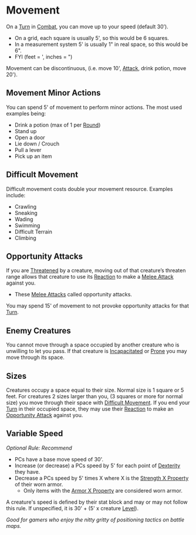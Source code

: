 # Movement

On a [Turn](Turn.md) in [Combat](Combat.md), you can move up to your speed (default 30’). 
- On a grid, each square is usually 5', so this would be 6 squares. 
- In a measurement system 5' is usually 1" in real space, so this would be 6". 
- FYI (feet = ', inches = ")

Movement can be discontinuous, (i.e. move 10', [Attack](Attack.md), drink potion, move 20').
## Movement Minor Actions
You can spend 5' of movement to perform minor actions. The most used examples being:
- Drink a potion (max of 1 per [Round](Round.md))
- Stand up
- Open a door
- Lie down / Crouch
- Pull a lever
- Pick up an item
## Difficult Movement
Difficult movement costs double your movement resource. Examples include:
- Crawling
- Sneaking
- Wading
- Swimming
- Difficult Terrain
- Climbing
## Opportunity Attacks
If you are [Threatened](../Conditions/Threatened.md) by a creature, moving out of that creature’s threaten range allows that creature to use its [Reaction](Reaction.md) to make a [Melee Attack](Melee%20Attack.md) against you.
- These [Melee Attacks](Melee%20Attack.md) called opportunity attacks.

You may spend 15' of movement to not provoke opportunity attacks for that [Turn](Turn.md).
## Enemy Creatures
You cannot move through a space occupied by another creature who is unwilling to let you pass. If that creature is [Incapacitated](../Conditions/Incapacitated.md) or [Prone](../Conditions/Prone.md) you may move through its space.
## Sizes
Creatures occupy a space equal to their size. Normal size is 1 square or 5 feet. For creatures 2 sizes larger than you, (3 squares or more for normal size) you move through their space with [Difficult Movement](Movement#Difficult%20Movement). If you end your [Turn](Turn.md) in their occupied space, they may use their [Reaction](Reaction.md) to make an [Opportunity Attack](Movement#Opportunity%20Attacks) against you.
## Variable Speed
*Optional Rule: Recommend*
- PCs have a base move speed of 30'. 
- Increase (or decrease) a PCs speed by 5' for each point of [Dexterity](../Player%20Characters/Chosen%20Statistics/Dexterity.md) they have.
- Decrease a PCs speed by 5' times X where X is the [Strength X Property](../Items/Equipment/Individual%20Item%20Cards/Armors/Armor%20Properties/Strength%20X%20Property.md) of their worn armor.
	- Only items with the [Armor X Property](../Items/Equipment/Individual%20Item%20Cards/Armors/Armor%20Properties/Armor%20X%20Property.md) are considered worn armor.

A creature's speed is defined by their stat block and may or may not follow this rule. If unspecified, it is 30' + (5' x creature [Level](../Player%20Characters/Derived%20Statistics/Level.md)).

*Good for gamers who enjoy the nitty gritty of positioning tactics on battle maps.*